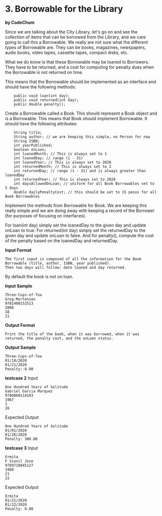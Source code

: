 # 3. Borrowable for the Library

**by CodeChum**

Since we are talking about the City Library, let's go on and see the collection of items that can be borrowed from the Library, and we care going to call this a Borrowable. We really are not sure what the different types of Borrowable are. They can be books, magazines, newspapers, audio books, video tapes, cassette tapes, compact disks, etc. 


What we do know is that these Borrowable may be loaned to Borrowers. They have to be returned, and a cost for computing for penalty dues when the Borrowable is not returned on time. 


This means that the Borrowable should be implemented as an interface and should have the following methods: 

```
    public void loan(int day);
    public void returned(int day);
    public double penalty();
```

Create a Borrowable called a Book. This should represent a Book object and is a Borrowable. This means that Book should implement Borrowable. It should have the following attributes: 

```
    String title;
    String author; // we are keeping this simple, no Person for now
    String ISBN;
    int yearPublished;
    boolean onLoan;
    int loanedMonth; // This is always set to 1
    int loanedDay; // range (1 - 31)
    int loanedYear; // This is always set to 2020
    int returnedMonth; // This is always set to 1
    int returnedDay; // range (1 - 31) and is always greater than loanedDay
    int returnedYear; // This is always set to 2020
    int daysAllowedOnLoan; // uniform for all Book Borrowables set to 5 days
    double dailyPenaltyCost; // this should be set to 15 pesos for all Book Borrowables
```

Implement the methods from Borrowable for Book. We are keeping this really simple and we are doing away with keeping a record of the Borrower (for purposes of focusing on interfaces). 


For loan(int day) simply set the loanedDay to the given day and update onLoan to true. For returned(int day) simply set the returnedDay to the given day and update onLoan to false. And for penalty(), compute the cost of the penalty based on the loanedDay and returnedDay. 

**Input Format**

    The first input is composed of all the information for the Book Borrowable (title, author, ISBN, year published). 
    Then two days will follow: date loaned and day returned.

By default the book is not on loan.

**Input Sample**

    Three·Cups·of·Tea
    Greg·Mortenson
    9781400152513
    2006
    18
    21

**Output Format**

    Print the title of the book, when it was borrowed, when it was returned, the penalty cost, and the onLoan status.

**Output Sample**

    Three·Cups·of·Tea
    01/18/2020
    01/21/2020
    Penalty:·0.00


**testcase 2**
Input

    One Hundred Years of Solitude
    Gabriel Garcia Marquez
    9780060114183
    1967
    1
    26

Expected Output

    One Hundred Years of Solitude
    01/01/2020
    01/26/2020
    Penalty: 300.00

**testcase 3**
Input

    Ermita
    F Sionil Jose
    9789718845127
    1988
    21
    22

Expected Output

    Ermita
    01/21/2020
    01/22/2020
    Penalty: 0.00